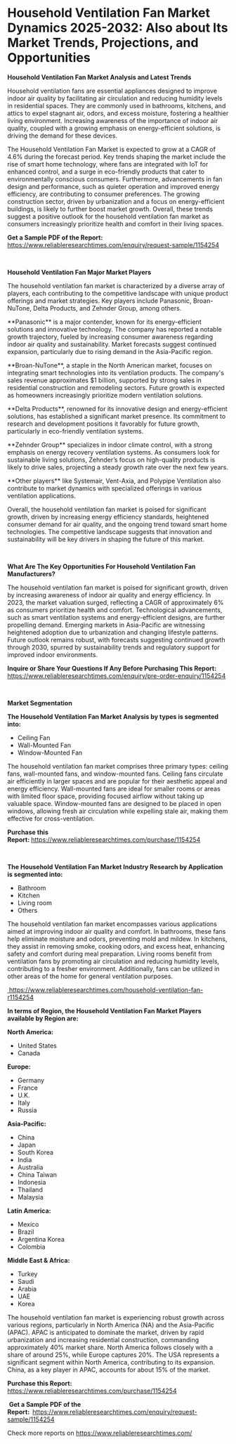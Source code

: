 <p><h1>Household Ventilation Fan Market Dynamics 2025-2032: Also about Its Market Trends, Projections, and Opportunities</h1></p><p><strong>Household Ventilation Fan Market Analysis and Latest Trends</strong></p>
<p><p>Household ventilation fans are essential appliances designed to improve indoor air quality by facilitating air circulation and reducing humidity levels in residential spaces. They are commonly used in bathrooms, kitchens, and attics to expel stagnant air, odors, and excess moisture, fostering a healthier living environment. Increasing awareness of the importance of indoor air quality, coupled with a growing emphasis on energy-efficient solutions, is driving the demand for these devices.</p><p>The Household Ventilation Fan Market is expected to grow at a CAGR of 4.6% during the forecast period. Key trends shaping the market include the rise of smart home technology, where fans are integrated with IoT for enhanced control, and a surge in eco-friendly products that cater to environmentally conscious consumers. Furthermore, advancements in fan design and performance, such as quieter operation and improved energy efficiency, are contributing to consumer preferences. The growing construction sector, driven by urbanization and a focus on energy-efficient buildings, is likely to further boost market growth. Overall, these trends suggest a positive outlook for the household ventilation fan market as consumers increasingly prioritize health and comfort in their living spaces.</p></p>
<p><strong>Get a Sample PDF of the Report:&nbsp;</strong> <a href="https://www.reliableresearchtimes.com/enquiry/request-sample/1154254?utm_campaign=2454&utm_medium=2&utm_source=Github&utm_content=ia&utm_term=02032025&utm_id=household-ventilation-fan">https://www.reliableresearchtimes.com/enquiry/request-sample/1154254</a></p>
<p>&nbsp;</p>
<p><strong>Household Ventilation Fan Major Market Players</strong></p>
<p><p>The household ventilation fan market is characterized by a diverse array of players, each contributing to the competitive landscape with unique product offerings and market strategies. Key players include Panasonic, Broan-NuTone, Delta Products, and Zehnder Group, among others.</p><p>**Panasonic** is a major contender, known for its energy-efficient solutions and innovative technology. The company has reported a notable growth trajectory, fueled by increasing consumer awareness regarding indoor air quality and sustainability. Market forecasts suggest continued expansion, particularly due to rising demand in the Asia-Pacific region.</p><p>**Broan-NuTone**, a staple in the North American market, focuses on integrating smart technologies into its ventilation products. The company's sales revenue approximates $1 billion, supported by strong sales in residential construction and remodeling sectors. Future growth is expected as homeowners increasingly prioritize modern ventilation solutions.</p><p>**Delta Products**, renowned for its innovative design and energy-efficient solutions, has established a significant market presence. Its commitment to research and development positions it favorably for future growth, particularly in eco-friendly ventilation systems.</p><p>**Zehnder Group** specializes in indoor climate control, with a strong emphasis on energy recovery ventilation systems. As consumers look for sustainable living solutions, Zehnder’s focus on high-quality products is likely to drive sales, projecting a steady growth rate over the next few years.</p><p>**Other players** like Systemair, Vent-Axia, and Polypipe Ventilation also contribute to market dynamics with specialized offerings in various ventilation applications. </p><p>Overall, the household ventilation fan market is poised for significant growth, driven by increasing energy efficiency standards, heightened consumer demand for air quality, and the ongoing trend toward smart home technologies. The competitive landscape suggests that innovation and sustainability will be key drivers in shaping the future of this market.</p></p>
<p>&nbsp;</p>
<p><strong>What Are The Key Opportunities For Household Ventilation Fan Manufacturers?</strong></p>
<p><p>The household ventilation fan market is poised for significant growth, driven by increasing awareness of indoor air quality and energy efficiency. In 2023, the market valuation surged, reflecting a CAGR of approximately 6% as consumers prioritize health and comfort. Technological advancements, such as smart ventilation systems and energy-efficient designs, are further propelling demand. Emerging markets in Asia-Pacific are witnessing heightened adoption due to urbanization and changing lifestyle patterns. Future outlook remains robust, with forecasts suggesting continued growth through 2030, spurred by sustainability trends and regulatory support for improved indoor environments.</p></p>
<p><strong>Inquire or Share Your Questions If Any Before Purchasing This Report:</strong> <a href="https://www.reliableresearchtimes.com/enquiry/pre-order-enquiry/1154254?utm_campaign=2454&utm_medium=2&utm_source=Github&utm_content=ia&utm_term=02032025&utm_id=household-ventilation-fan">https://www.reliableresearchtimes.com/enquiry/pre-order-enquiry/1154254</a></p>
<p>&nbsp;</p>
<p><strong>Market Segmentation</strong></p>
<p><strong>The Household Ventilation Fan Market Analysis by types is segmented into:</strong></p>
<p><ul><li>Ceiling Fan</li><li>Wall-Mounted Fan</li><li>Window-Mounted Fan</li></ul></p>
<p><p>The household ventilation fan market comprises three primary types: ceiling fans, wall-mounted fans, and window-mounted fans. Ceiling fans circulate air efficiently in larger spaces and are popular for their aesthetic appeal and energy efficiency. Wall-mounted fans are ideal for smaller rooms or areas with limited floor space, providing focused airflow without taking up valuable space. Window-mounted fans are designed to be placed in open windows, allowing fresh air circulation while expelling stale air, making them effective for cross-ventilation.</p></p>
<p><strong>Purchase this Report:&nbsp;</strong><a href="https://www.reliableresearchtimes.com/purchase/1154254?utm_campaign=2454&utm_medium=2&utm_source=Github&utm_content=ia&utm_term=02032025&utm_id=household-ventilation-fan">https://www.reliableresearchtimes.com/purchase/1154254</a></p>
<p>&nbsp;</p>
<p><strong>The Household Ventilation Fan Market Industry Research by Application is segmented into:</strong></p>
<p><ul><li>Bathroom</li><li>Kitchen</li><li>Living room</li><li>Others</li></ul></p>
<p><p>The household ventilation fan market encompasses various applications aimed at improving indoor air quality and comfort. In bathrooms, these fans help eliminate moisture and odors, preventing mold and mildew. In kitchens, they assist in removing smoke, cooking odors, and excess heat, enhancing safety and comfort during meal preparation. Living rooms benefit from ventilation fans by promoting air circulation and reducing humidity levels, contributing to a fresher environment. Additionally, fans can be utilized in other areas of the home for general ventilation purposes.</p></p>
<p><a href="https://www.reliableresearchtimes.com/household-ventilation-fan-r1154254?utm_campaign=2454&utm_medium=2&utm_source=Github&utm_content=ia&utm_term=02032025&utm_id=household-ventilation-fan">&nbsp;https://www.reliableresearchtimes.com/household-ventilation-fan-r1154254</a></p>
<p><strong>In terms of Region, the Household Ventilation Fan Market Players available by Region are:</strong></p>
<p>
    <p> <strong> North America: </strong>
        <ul>
            <li>United States</li>
            <li>Canada</li>
        </ul>
        </p> 
    <p> <strong> Europe: </strong>
        <ul>
            <li>Germany</li>
            <li>France</li>
            <li>U.K.</li>
            <li>Italy</li>
            <li>Russia</li>
        </ul>
        </p> 
    <p> <strong> Asia-Pacific: </strong>
        <ul>
            <li>China</li>
            <li>Japan</li>
            <li>South Korea</li>
            <li>India</li>
            <li>Australia</li>
            <li>China Taiwan</li>
            <li>Indonesia</li>
            <li>Thailand</li>
            <li>Malaysia</li>
        </ul>
        </p> 
    <p> <strong> Latin America: </strong>
        <ul>
            <li>Mexico</li>
            <li>Brazil</li>
            <li>Argentina Korea</li>
            <li>Colombia</li>
        </ul>
        </p> 
    <p> <strong> Middle East & Africa: </strong>
        <ul>
            <li>Turkey</li>
            <li>Saudi</li>
            <li>Arabia</li>
            <li>UAE</li>
            <li>Korea</li>
        </ul>
    </p>
    </p>
<p><p>The household ventilation fan market is experiencing robust growth across various regions, particularly in North America (NA) and the Asia-Pacific (APAC). APAC is anticipated to dominate the market, driven by rapid urbanization and increasing residential construction, commanding approximately 40% market share. North America follows closely with a share of around 25%, while Europe captures 20%. The USA represents a significant segment within North America, contributing to its expansion. China, as a key player in APAC, accounts for about 15% of the market.</p></p>
<p><strong>Purchase this Report: </strong><a href="https://www.reliableresearchtimes.com/purchase/1154254?utm_campaign=2454&utm_medium=2&utm_source=Github&utm_content=ia&utm_term=02032025&utm_id=household-ventilation-fan">https://www.reliableresearchtimes.com/purchase/1154254</a></p>
<p>&nbsp;<strong>Get a Sample PDF of the Report:&nbsp;&nbsp;</strong><a href="https://www.reliableresearchtimes.com/enquiry/request-sample/1154254?utm_campaign=2454&utm_medium=2&utm_source=Github&utm_content=ia&utm_term=02032025&utm_id=household-ventilation-fan">https://www.reliableresearchtimes.com/enquiry/request-sample/1154254</a></p>
<p><strong></strong></p>
<p>Check more reports on <a href="https://www.reliableresearchtimes.com/?utm_campaign=2454&utm_medium=2&utm_source=Github&utm_content=ia&utm_term=02032025&utm_id=household-ventilation-fan">https://www.reliableresearchtimes.com/</a></p>